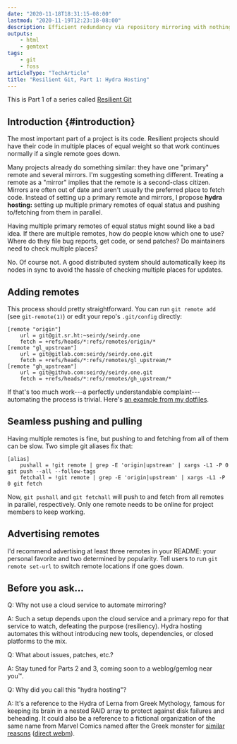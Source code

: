 ```yaml
---
date: "2020-11-18T18:31:15-08:00"
lastmod: "2020-11-19T12:23:18-08:00"
description: Efficient redundancy via repository mirroring with nothing but git.
outputs:
    - html
    - gemtext
tags:
    - git
    - foss
articleType: "TechArticle"
title: "Resilient Git, Part 1: Hydra Hosting"
---
```

<div role="note">

This is Part 1 of a series called <a itemprop="relatedLink" href="../../../../2020/11/17/git-workflow-0/">Resilient Git</a>

</div>

<section role="doc-introduction">

Intro&shy;duction {#introduction}
-----------------

The most important part of a project is its code. Resilient projects should have their code in multiple places of equal weight so that work continues normally if a single remote goes down.

Many projects already do something similar: they have one "primary" remote and several mirrors. I'm suggesting something different. Treating a remote as a "mirror" implies that the remote is a second-class citizen. Mirrors are often out of date and aren't usually the preferred place to fetch code. Instead of setting up a primary remote and mirrors, I propose **hydra hosting:** setting up multiple primary remotes of equal status and pushing to/fetching from them in parallel.

Having multiple primary remotes of equal status might sound like a bad idea. If there are multiple remotes, how do people know which one to use? Where do they file bug reports, get code, or send patches? Do maintainers need to check multiple places?

No. Of course not. A good distributed system should automatically keep its nodes in sync to avoid the hassle of checking multiple places for updates.

</section>

Adding remotes
--------------

This process should pretty straightforward. You can run `git remote add` (see `git-remote(1)`) or edit your repo's `.git/config` directly:

```
[remote "origin"]
	url = git@git.sr.ht:~seirdy/seirdy.one
	fetch = +refs/heads/*:refs/remotes/origin/*
[remote "gl_upstream"]
	url = git@gitlab.com:seirdy/seirdy.one.git
	fetch = +refs/heads/*:refs/remotes/gl_upstream/*
[remote "gh_upstream"]
	url = git@github.com:seirdy/seirdy.one.git
	fetch = +refs/heads/*:refs/remotes/gh_upstream/*
```

If that's too much work---a perfectly understandable complaint---automating the process is trivial. Here's [an example from my dotfiles](https://git.sr.ht/~seirdy/dotfiles/tree/master/Executables/shell-scripts/bin/git-remote-setup).

Seamless pushing and pulling
----------------------------

Having multiple remotes is fine, but pushing to and fetching from all of them can be slow. Two simple git aliases fix that:

```
[alias]
	pushall = !git remote | grep -E 'origin|upstream' | xargs -L1 -P 0 git push --all --follow-tags
	fetchall = !git remote | grep -E 'origin|upstream' | xargs -L1 -P 0 git fetch
```

Now, `git pushall` and `git fetchall` will push to and fetch from all remotes in parallel, respectively. Only one remote needs to be online for project members to keep working.

Advertising remotes
-------------------

I'd recommend advertising at least three remotes in your README: your personal favorite and two determined by popularity. Tell users to run `git remote set-url` to switch remote locations if one goes down.

Before you ask...
-----------------

Q: Why not use a cloud service to automate mirroring?

A: Such a setup depends upon the cloud service and a primary repo for that service to watch, defeating the purpose (resiliency). Hydra hosting automates this without introducing new tools, dependencies, or closed platforms to the mix.

Q: What about issues, patches, etc.?

A: Stay tuned for Parts 2 and 3, coming soon to a weblog/gemlog near you™.

Q: Why did you call this "hydra hosting"?

A: It's a reference to the Hydra of Lerna from Greek Mythology, famous for keeping its brain in a nested RAID array to protect against disk failures and beheading. It could also be a reference to a fictional organization of the same name from Marvel Comics named after the Greek monster for [similar reasons](https://www.youtube.com/watch?v=assccoyvntI&t=37) ([direct webm](https://seirdy.one/misc/hail_hydra.webm)).

